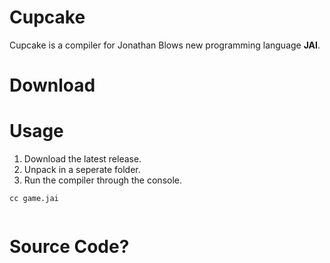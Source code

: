 # Cupcake
Cupcake is a compiler for Jonathan Blows new programming language **JAI**. 


# Download #



# Usage #

1. Download the latest release.
2. Unpack in a seperate folder.
3. Run the compiler through the console.

```
cc game.jai
```

```

```


# Source Code? #



